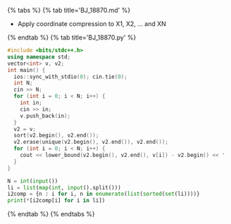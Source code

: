 {% tabs %}
{% tab title='BJ_18870.md' %}

* Apply coordinate compression to X1, X2, ... and XN

{% endtab %}
{% tab title='BJ_18870.py' %}

```cpp
#include <bits/stdc++.h>
using namespace std;
vector<int> v, v2;
int main() {
  ios::sync_with_stdio(0); cin.tie(0);
  int N;
  cin >> N;
  for (int i = 0; i < N; i++) {
    int in;
    cin >> in;
    v.push_back(in);
  }
  v2 = v;
  sort(v2.begin(), v2.end());
  v2.erase(unique(v2.begin(), v2.end()), v2.end());
  for (int i = 0; i < N; i++) {
    cout << lower_bound(v2.begin(), v2.end(), v[i]) - v2.begin() << ' ';
  }
}
```
```py
N = int(input())
li = list(map(int, input().split()))
i2comp = {n : i for i, n in enumerate(list(sorted(set(li))))}
print(*[i2comp[i] for i in li])
```

{% endtab %}
{% endtabs %}